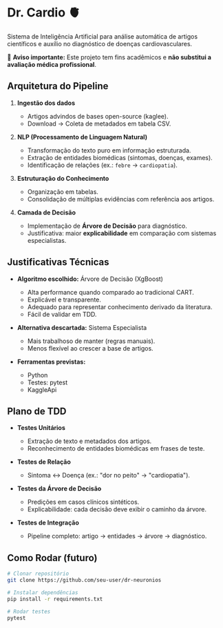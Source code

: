 # Dr. Cardio 🫀
Sistema de Inteligência Artificial para análise automática de artigos científicos e auxílio no diagnóstico de doenças cardiovasculares.

🚨 **Aviso importante:** Este projeto tem fins acadêmicos e **não substitui a avaliação médica profissional**.


## Arquitetura do Pipeline

1. **Ingestão dos dados**  
   - Artigos advindos de bases open-source (kaglee).  
   - Download → Coleta de metadados em tabela CSV.

2. **NLP (Processamento de Linguagem Natural)**  
   - Transformação do texto puro em informação estruturada.  
   - Extração de entidades biomédicas (sintomas, doenças, exames).  
   - Identificação de relações (ex.: `febre` → `cardiopatia`).  

3. **Estruturação do Conhecimento**  
   - Organização em tabelas.  
   - Consolidação de múltiplas evidências com referência aos artigos.

4. **Camada de Decisão**  
   - Implementação de **Árvore de Decisão** para diagnóstico.  
   - Justificativa: maior **explicabilidade** em comparação com sistemas especialistas.  

## Justificativas Técnicas

- **Algoritmo escolhido:** Árvore de Decisão (XgBoost)
  - Alta performance quando comparado ao tradicional CART.
  - Explicável e transparente.  
  - Adequado para representar conhecimento derivado da literatura.  
  - Fácil de validar em TDD.  

- **Alternativa descartada:** Sistema Especialista  
  - Mais trabalhoso de manter (regras manuais).  
  - Menos flexível ao crescer a base de artigos.  

- **Ferramentas previstas:**  
  - Python  
  - Testes: pytest
  - KaggleApi

## Plano de TDD

- **Testes Unitários**
  - Extração de texto e metadados dos artigos. 
  - Reconhecimento de entidades biomédicas em frases de teste.

- **Testes de Relação**
  - Sintoma ↔ Doença (ex.: "dor no peito" → "cardiopatia").

- **Testes da Árvore de Decisão**
  - Predições em casos clínicos sintéticos.
  - Explicabilidade: cada decisão deve exibir o caminho da árvore.

- **Testes de Integração**
  - Pipeline completo: artigo → entidades → árvore → diagnóstico.  


## Como Rodar (futuro)

```bash
# Clonar repositório
git clone https://github.com/seu-user/dr-neuronios

# Instalar dependências
pip install -r requirements.txt

# Rodar testes
pytest
